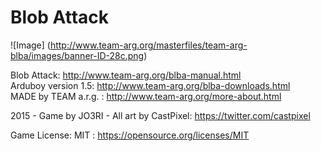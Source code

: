 # Blob Attack
![Image]
(http://www.team-arg.org/masterfiles/team-arg-blba/images/banner-ID-28c.png)

Blob Attack: http://www.team-arg.org/blba-manual.html  
Arduboy version 1.5:  http://www.team-arg.org/blba-downloads.html  
MADE by TEAM a.r.g. : http://www.team-arg.org/more-about.html
 
2015 - Game by JO3RI - All art by CastPixel: https://twitter.com/castpixel

Game License: MIT : https://opensource.org/licenses/MIT
